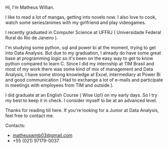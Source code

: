 Hi, I'm Matheus Willian. 

I like to read a lot of mangas, getting into novels now. I also love to cook, watch some series/animes with my girlfriend and play videogames.

I recently graduated in Computer Science at UFFRJ ( Universidade Federal Rural do Rio de Janeiro ).

I'm studying some python, sql and power bi at the moment, trying to get into Data Analysis. But due to my graduation, I already do have some great base at programming logic so it's been on the easy way to get to know python compared to learn C. Since I did my internship at TIM Brasil and most of my work there was some kind of mix of management and Data Analysis, I have some strong knowledge at Excel, intermediary at Power Bi and good communication ( Had to exchange a lot of e-mails and participate in meetings with employees from TIM and outside ).

I did graduate at an English Course ( Wise Up!) on my early days. So I try my best to keep it in check. I consider myself to be at an advanced level.

Thanks for reading till here. If you're looking for a Junior at Data Analysis, feel free to contact me.

Contacts:
* matheuswmb03@gmail.com
* +55 (021) 97179-0037
